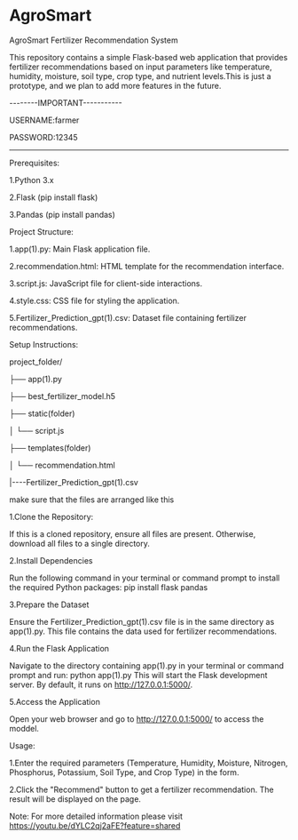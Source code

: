 # AgroSmart
AgroSmart Fertilizer Recommendation System

This repository contains a simple Flask-based web application that provides fertilizer recommendations based on input parameters like temperature, humidity, moisture, soil type, crop type, and nutrient levels.This is just a prototype, and we plan to add more features in the future.

--------IMPORTANT-----------

USERNAME:farmer

PASSWORD:12345

----------------------------

Prerequisites:

1.Python 3.x

2.Flask (pip install flask)

3.Pandas (pip install pandas)


Project Structure:

1.app(1).py: Main Flask application file.

2.recommendation.html: HTML template for the recommendation interface.

3.script.js: JavaScript file for client-side interactions.

4.style.css: CSS file for styling the application.

5.Fertilizer_Prediction_gpt(1).csv: Dataset file containing fertilizer recommendations.



Setup Instructions:

project_folder/

├── app(1).py

├── best_fertilizer_model.h5

├── static(folder)

│   └── script.js

├── templates(folder)

│   └── recommendation.html

|----Fertilizer_Prediction_gpt(1).csv

make sure that the files are arranged like this 


1.Clone the Repository:

If this is a cloned repository, ensure all files are present. Otherwise, download all files to a single directory.

2.Install Dependencies

Run the following command in your terminal or command prompt to install the required Python packages:
pip install flask pandas

3.Prepare the Dataset

Ensure the Fertilizer_Prediction_gpt(1).csv file is in the same directory as app(1).py. This file contains the data used for fertilizer recommendations.


4.Run the Flask Application

Navigate to the directory containing app(1).py in your terminal or command prompt and run:
python app(1).py
This will start the Flask development server. By default, it runs on http://127.0.0.1:5000/.


5.Access the Application

Open your web browser and go to http://127.0.0.1:5000/ to access the moddel.


Usage:

1.Enter the required parameters (Temperature, Humidity, Moisture, Nitrogen, Phosphorus, Potassium, Soil Type, and Crop Type) in the form.

2.Click the "Recommend" button to get a fertilizer recommendation.
  The result will be displayed on the page.


Note: For more  detailed information please visit  https://youtu.be/dYLC2qj2aFE?feature=shared 
